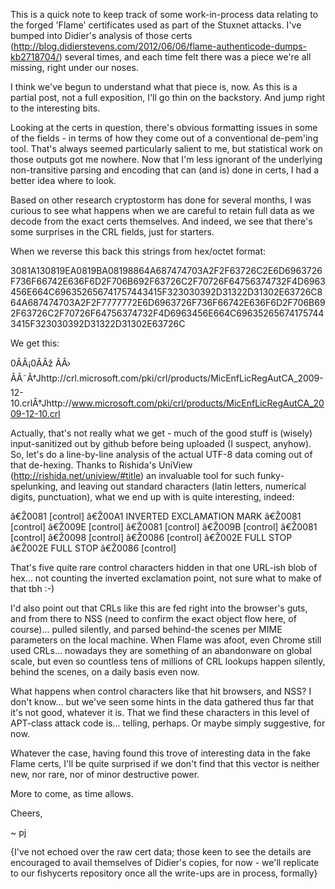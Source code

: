 
This is a quick note to keep track of some work-in-process data relating to the forged 'Flame' certificates used as part of the Stuxnet attacks. I've bumped into Didier's analysis of those certs (http://blog.didierstevens.com/2012/06/06/flame-authenticode-dumps-kb2718704/) several times, and each time felt there was a piece we're all missing, right under our noses.

I think we've begun to understand what that piece is, now. As this is a partial post, not a full exposition, I'll go thin on the backstory. And jump right to the interesting bits.

Looking at the certs in question, there's obvious formatting issues in some of the fields - in terms of how they come out of a conventional de-pem'ing tool. That's always seemed particularly salient to me, but statistical work on those outputs got me nowhere. Now that I'm less ignorant of the underlying non-transitive parsing and encoding that can (and is) done in certs, I had a better idea where to look.

Based on other research cryptostorm has done for several months, I was curious to see what happens when we are careful to retain full data as we decode from the exact certs themselves. And indeed, we see that there's some surprises in the CRL fields, just for starters.


When we reverse this back this strings from hex/octet format:

3081A130819EA0819BA08198864A687474703A2F2F63726C2E6D6963726F736F66742E636F6D2F706B692F63726C2F70726F64756374732F4D6963456E664C696352656741757443415F323030392D31322D31302E63726C864A687474703A2F2F7777772E6D6963726F736F66742E636F6D2F706B692F63726C2F70726F64756374732F4D6963456E664C696352656741757443415F323030392D31322D31302E63726C


We get this:

0ÂÂ¡0ÂÂž ÂÂ› ÂÂ˜Â†Jhttp://crl.microsoft.com/pki/crl/products/MicEnfLicRegAutCA_2009-12-10.crlÂ†Jhttp://www.microsoft.com/pki/crl/products/MicEnfLicRegAutCA_2009-12-10.crl


Actually, that's not really what we get - much of the good stuff is (wisely) input-sanitized out by github before being uploaded (I suspect, anyhow). So, let's do a line-by-line analysis of the actual UTF-8 data coming out of that de-hexing. Thanks to Rishida's UniView (http://rishida.net/uniview/#title) an invaluable tool for such funky-spelunking, and leaving out standard characters (latin letters, numerical digits, punctuation), what we end up with is quite interesting, indeed:

  â€Ž0081  [control]
  â€Ž00A1  INVERTED EXCLAMATION MARK
  â€Ž0081  [control]
  â€Ž009E  [control]
  â€Ž0081  [control]
  â€Ž009B  [control]
  â€Ž0081  [control]
  â€Ž0098  [control]
  â€Ž0086  [control]
  â€Ž002E  FULL STOP
  â€Ž002E  FULL STOP
  â€Ž0086  [control]

That's five quite rare control characters hidden in that one URL-ish blob of hex... not counting the inverted exclamation point, not sure what to make of that tbh :-)

I'd also point out that CRLs like this are fed right into the browser's guts, and from there to NSS (need to confirm the exact object flow here, of course)... pulled silently, and parsed behind-the scenes per MIME parameters on the local machine. When Flame was afoot, even Chrome still used CRLs... nowadays they are something of an abandonware on global scale, but even so countless tens of millions of CRL lookups happen silently, behind the scenes, on a daily basis even now.

What happens when control characters like that hit browsers, and NSS? I don't know... but we've seen some hints in the data gathered thus far that it's not good, whatever it is. That we find these characters in this level of APT-class attack code is... telling, perhaps. Or maybe simply suggestive, for now.

Whatever the case, having found this trove of interesting data in the fake Flame certs, I'll be quite surprised if we don't find that this vector is neither new, nor rare, nor of minor destructive power.

More to come, as time allows.

Cheers, 

~ pj


{I've not echoed over the raw cert data; those keen to see the details are encouraged to avail themselves of Didier's copies, for now - we'll replicate to our fishycerts repository once all the write-ups are in process, formally}
